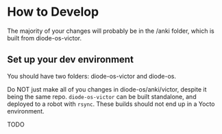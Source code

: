 # How to Develop

The majority of your changes will probably be in the /anki folder, which is built from diode-os-victor.

## Set up your dev environment

You should have two folders: diode-os-victor and diode-os.

Do NOT just make all of you changes in diode-os/anki/victor, despite it being the same repo. `diode-os-victor` can be built standalone, and deployed to a robot with `rsync`. These builds should not end up in a Yocto environment.

TODO

